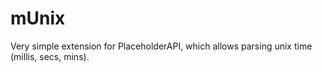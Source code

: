 # mUnix
Very simple extension for PlaceholderAPI, which allows parsing unix time (millis, secs, mins).
